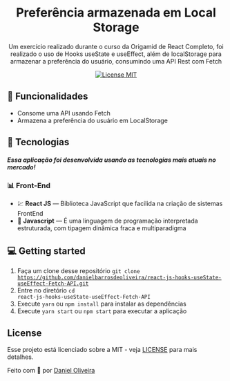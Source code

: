 <h1 align="center">
	Preferência armazenada em Local Storage
</h1>

<p align="center">Um exercício realizado durante o curso da Origamid de React Completo, foi realizado o uso de Hooks useState e useEffect, além de localStorage para armazenar a preferência do usuário, consumindo uma API Rest com Fetch</p>

<p align="center">
  <a href="https://opensource.org/licenses/MIT">
    <img src="https://img.shields.io/badge/License-MIT-blue.svg" alt="License MIT">
  </a>
</p>

## 🔧 Funcionalidades

<ul>
  <li>Consome uma API usando Fetch</li>
  <li>Armazena a preferência do usuário em LocalStorage</li>
</ul>

## 🧩 Tecnologias

##### Essa aplicação foi desenvolvida usando as tecnologias mais atuais no mercado!

### 📊 Front-End

- 💹 **React JS** — Biblioteca JavaScript que facilida na criação de sistemas FrontEnd
- 💠 **Javascript** — É uma linguagem de programação interpretada estruturada, com tipagem dinâmica fraca e multiparadigma

## 💻 Getting started

1. Faça um clone desse repositório <code>git clone https://github.com/danielbarrosdeoliveira/react-js-hooks-useState-useEffect-Fetch-API.git</code>
2. Entre no diretório <code>cd react-js-hooks-useState-useEffect-Fetch-API</code>
3. Execute <code>yarn</code> ou <code>npm install</code> para instalar as dependências
4. Execute <code>yarn start</code> ou <code>npm start</code> para executar a aplicação

## License

Esse projeto está licenciado sobre a MIT - veja [LICENSE](https://opensource.org/licenses/MIT) para mais detalhes.

Feito com 💜 por <a href="http://danieloliveira.info">Daniel Oliveira</a>